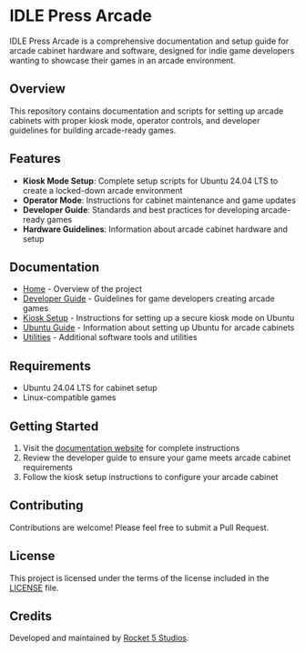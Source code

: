 # IDLE Press Arcade

IDLE Press Arcade is a comprehensive documentation and setup guide for arcade cabinet hardware and software, designed for indie game developers wanting to showcase their games in an arcade environment.

## Overview

This repository contains documentation and scripts for setting up arcade cabinets with proper kiosk mode, operator controls, and developer guidelines for building arcade-ready games.

## Features

- **Kiosk Mode Setup**: Complete setup scripts for Ubuntu 24.04 LTS to create a locked-down arcade environment
- **Operator Mode**: Instructions for cabinet maintenance and game updates
- **Developer Guide**: Standards and best practices for developing arcade-ready games
- **Hardware Guidelines**: Information about arcade cabinet hardware and setup

## Documentation

- [Home](https://rocket5.ca/idlepressarcade/) - Overview of the project
- [Developer Guide](https://rocket5.ca/idlepressarcade/docs/developer-guide.html) - Guidelines for game developers creating arcade games
- [Kiosk Setup](https://rocket5.ca/idlepressarcade/docs/kiosk-setup.html) - Instructions for setting up a secure kiosk mode on Ubuntu
- [Ubuntu Guide](https://rocket5.ca/idlepressarcade/docs/ubuntu.html) - Information about setting up Ubuntu for arcade cabinets
- [Utilities](https://rocket5.ca/idlepressarcade/docs/utilities.html) - Additional software tools and utilities

## Requirements

- Ubuntu 24.04 LTS for cabinet setup
- Linux-compatible games

## Getting Started

1. Visit the [documentation website](https://rocket5.ca/idlepressarcade/) for complete instructions
2. Review the developer guide to ensure your game meets arcade cabinet requirements
3. Follow the kiosk setup instructions to configure your arcade cabinet

## Contributing

Contributions are welcome! Please feel free to submit a Pull Request.

## License

This project is licensed under the terms of the license included in the [LICENSE](LICENSE) file.

## Credits

Developed and maintained by [Rocket 5 Studios](https://rocket5.ca).